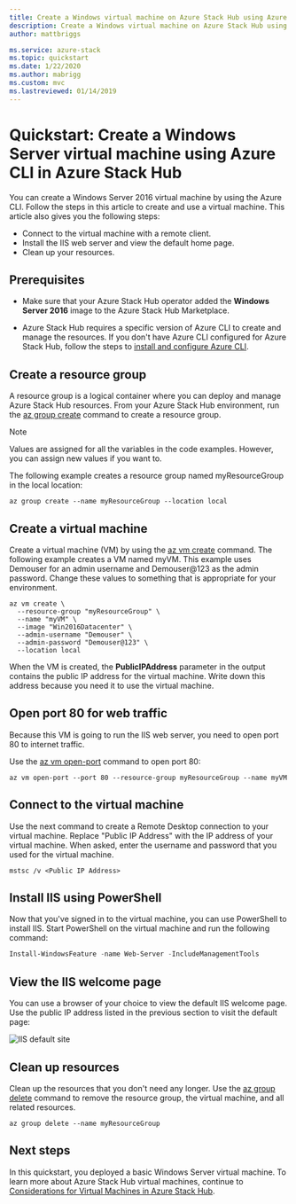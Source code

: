 ```yaml
---
title: Create a Windows virtual machine on Azure Stack Hub using Azure CLI | Microsoft Docs
description: Create a Windows virtual machine on Azure Stack Hub using Azure CLI
author: mattbriggs

ms.service: azure-stack
ms.topic: quickstart
ms.date: 1/22/2020
ms.author: mabrigg
ms.custom: mvc
ms.lastreviewed: 01/14/2019
---
```


# Quickstart: Create a Windows Server virtual machine using Azure CLI in Azure Stack Hub

You can create a Windows Server 2016 virtual machine by using the Azure CLI. Follow the steps in this article to create and use a virtual machine. This article also gives you the following steps:

* Connect to the virtual machine with a remote client.
* Install the IIS web server and view the default home page.
* Clean up your resources.

## Prerequisites

* Make sure that your Azure Stack Hub operator added the **Windows Server 2016** image to the Azure Stack Hub Marketplace.

* Azure Stack Hub requires a specific version of Azure CLI to create and manage the resources. If you don't have Azure CLI configured for Azure Stack Hub, follow the steps to [install and configure Azure CLI](azure-stack-version-profiles-azurecli2.md).

## Create a resource group

A resource group is a logical container where you can deploy and manage Azure Stack Hub resources. From your Azure Stack Hub environment, run the [az group create](/cli/azure/group#az-group-create) command to create a resource group.

> [!NOTE]
>  Values are assigned for all the variables in the code examples. However, you can assign new values if you want to.

The following example creates a resource group named myResourceGroup in the local location:

```cli
az group create --name myResourceGroup --location local
```

## Create a virtual machine

Create a virtual machine (VM) by using the [az vm create](/cli/azure/vm#az-vm-create) command. The following example creates a VM named myVM. This example uses Demouser for an admin username and Demouser@123 as the admin password. Change these values to something that is appropriate for your environment.

```cli
az vm create \
  --resource-group "myResourceGroup" \
  --name "myVM" \
  --image "Win2016Datacenter" \
  --admin-username "Demouser" \
  --admin-password "Demouser@123" \
  --location local
```

When the VM is created, the **PublicIPAddress** parameter in the output contains the public IP address for the virtual machine. Write down this address because you need it to use the virtual machine.

## Open port 80 for web traffic

Because this VM is going to run the IIS web server, you need to open port 80 to internet traffic.

Use the [az vm open-port](/cli/azure/vm) command to open port 80:

```cli
az vm open-port --port 80 --resource-group myResourceGroup --name myVM
```

## Connect to the virtual machine

Use the next command to create a Remote Desktop connection to your virtual machine. Replace "Public IP Address" with the IP address of your virtual machine. When asked, enter the username and password that you used for the virtual machine.

```
mstsc /v <Public IP Address>
```

## Install IIS using PowerShell

Now that you've signed in to the virtual machine, you can use PowerShell to install IIS. Start PowerShell on the virtual machine and run the following command:

```powershell
Install-WindowsFeature -name Web-Server -IncludeManagementTools
```

## View the IIS welcome page

You can use a browser of your choice to view the default IIS welcome page. Use the public IP address listed in the previous section to visit the default page:

![IIS default site](./media/azure-stack-quick-create-vm-windows-cli/default-iis-website.png)

## Clean up resources

Clean up the resources that you don't need any longer. Use the [az group delete](/cli/azure/group#az-group-delete) command to remove the resource group, the virtual machine, and all related resources.

```cli
az group delete --name myResourceGroup
```

## Next steps

In this quickstart, you deployed a basic Windows Server virtual machine. To learn more about Azure Stack Hub virtual machines, continue to [Considerations for Virtual Machines in Azure Stack Hub](azure-stack-vm-considerations.md).

